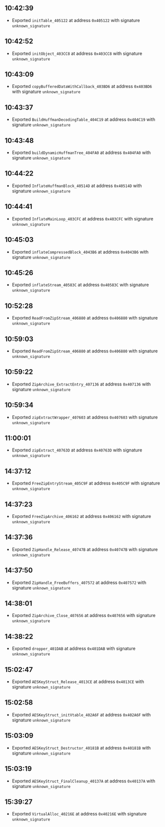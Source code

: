 
## 10:42:39
- Exported `initTable_405122` at address `0x405122` with signature `unknown_signature`

## 10:42:52
- Exported `initObject_403CC8` at address `0x403CC8` with signature `unknown_signature`

## 10:43:09
- Exported `copyBufferedDataWithCallback_403BD6` at address `0x403BD6` with signature `unknown_signature`

## 10:43:37
- Exported `BuildHuffmanDecodingTable_404C19` at address `0x404C19` with signature `unknown_signature`

## 10:43:48
- Exported `buildDynamicHuffmanTree_404FA0` at address `0x404FA0` with signature `unknown_signature`

## 10:44:22
- Exported `InflateHuffmanBlock_40514D` at address `0x40514D` with signature `unknown_signature`

## 10:44:41
- Exported `InflateMainLoop_403CFC` at address `0x403CFC` with signature `unknown_signature`

## 10:45:03
- Exported `inflateCompressedBlock_4043B6` at address `0x4043B6` with signature `unknown_signature`

## 10:45:26
- Exported `inflateStream_40583C` at address `0x40583C` with signature `unknown_signature`

## 10:52:28
- Exported `ReadFromZipStream_406880` at address `0x406880` with signature `unknown_signature`

## 10:59:03
- Exported `ReadFromZipStream_406880` at address `0x406880` with signature `unknown_signature`

## 10:59:22
- Exported `ZipArchive_ExtractEntry_407136` at address `0x407136` with signature `unknown_signature`

## 10:59:34
- Exported `zipExtractWrapper_407603` at address `0x407603` with signature `unknown_signature`

## 11:00:01
- Exported `zipExtract_40763D` at address `0x40763D` with signature `unknown_signature`

## 14:37:12
- Exported `FreeZipEntryStream_405C9F` at address `0x405C9F` with signature `unknown_signature`

## 14:37:23
- Exported `FreeZipArchive_406162` at address `0x406162` with signature `unknown_signature`

## 14:37:36
- Exported `ZipHandle_Release_40747B` at address `0x40747B` with signature `unknown_signature`

## 14:37:50
- Exported `ZipHandle_FreeBuffers_407572` at address `0x407572` with signature `unknown_signature`

## 14:38:01
- Exported `ZipArchive_Close_407656` at address `0x407656` with signature `unknown_signature`

## 14:38:22
- Exported `dropper_401DAB` at address `0x401DAB` with signature `unknown_signature`

## 15:02:47
- Exported `AESKeyStruct_Release_4013CE` at address `0x4013CE` with signature `unknown_signature`

## 15:02:58
- Exported `AESKeyStruct_initVtable_402A6F` at address `0x402A6F` with signature `unknown_signature`

## 15:03:09
- Exported `AESKeyStruct_Destructor_40181B` at address `0x40181B` with signature `unknown_signature`

## 15:03:19
- Exported `AESKeyStruct_FinalCleanup_40137A` at address `0x40137A` with signature `unknown_signature`

## 15:39:27
- Exported `VirtualAlloc_40216E` at address `0x40216E` with signature `unknown_signature`
